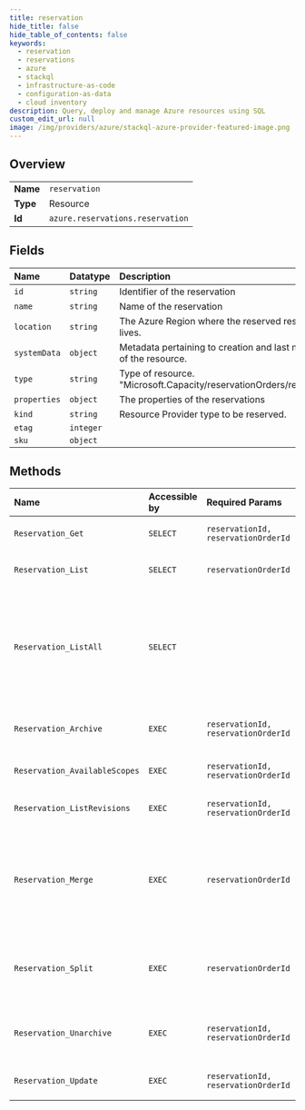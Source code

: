 ```yaml
---
title: reservation
hide_title: false
hide_table_of_contents: false
keywords:
  - reservation
  - reservations
  - azure    
  - stackql
  - infrastructure-as-code
  - configuration-as-data
  - cloud inventory
description: Query, deploy and manage Azure resources using SQL
custom_edit_url: null
image: /img/providers/azure/stackql-azure-provider-featured-image.png
---
```

  
    

## Overview
<table><tbody>
<tr><td><b>Name</b></td><td><code>reservation</code></td></tr>
<tr><td><b>Type</b></td><td>Resource</td></tr>
<tr><td><b>Id</b></td><td><code>azure.reservations.reservation</code></td></tr>
</tbody></table>

## Fields
| Name | Datatype | Description |
|:-----|:---------|:------------|
| `id` | `string` | Identifier of the reservation |
| `name` | `string` | Name of the reservation |
| `location` | `string` | The Azure Region where the reserved resource lives. |
| `systemData` | `object` | Metadata pertaining to creation and last modification of the resource. |
| `type` | `string` | Type of resource. "Microsoft.Capacity/reservationOrders/reservations" |
| `properties` | `object` | The properties of the reservations |
| `kind` | `string` | Resource Provider type to be reserved. |
| `etag` | `integer` |  |
| `sku` | `object` |  |
## Methods
| Name | Accessible by | Required Params | Description |
|:-----|:--------------|:----------------|:------------|
| `Reservation_Get` | `SELECT` | `reservationId, reservationOrderId` | Get specific `Reservation` details. |
| `Reservation_List` | `SELECT` | `reservationOrderId` | List `Reservation`s within a single `ReservationOrder`. |
| `Reservation_ListAll` | `SELECT` |  | List the reservations and the roll up counts of reservations group by provisioning states that the user has access to in the current tenant. |
| `Reservation_Archive` | `EXEC` | `reservationId, reservationOrderId` | Archiving a `Reservation` moves it to `Archived` state. |
| `Reservation_AvailableScopes` | `EXEC` | `reservationId, reservationOrderId` | Get Available Scopes for `Reservation`.<br /> |
| `Reservation_ListRevisions` | `EXEC` | `reservationId, reservationOrderId` | List of all the revisions for the `Reservation`. |
| `Reservation_Merge` | `EXEC` | `reservationOrderId` | Merge the specified `Reservation`s into a new `Reservation`. The two `Reservation`s being merged must have same properties. |
| `Reservation_Split` | `EXEC` | `reservationOrderId` | Split a `Reservation` into two `Reservation`s with specified quantity distribution. |
| `Reservation_Unarchive` | `EXEC` | `reservationId, reservationOrderId` | Unarchiving a `Reservation` moves it to the state it was before archiving.<br /> |
| `Reservation_Update` | `EXEC` | `reservationId, reservationOrderId` | Updates the applied scopes of the `Reservation`. |
